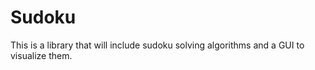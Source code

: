 # Sudoku

This is a library that will include sudoku solving algorithms and a GUI to visualize them.